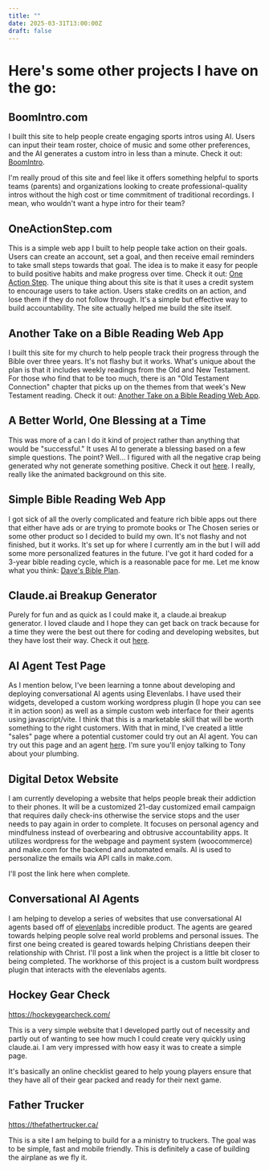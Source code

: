 ```yaml
---
title: ""
date: 2025-03-31T13:00:00Z
draft: false
---
```


# Here's some other projects I have on the go:

## BoomIntro.com

I built this site to help people create engaging sports intros using AI. Users can input their team roster, choice of music and some other preferences, and the AI generates a custom intro in less than a minute. Check it out: [BoomIntro](https://boomintro.com).

I'm really proud of this site and feel like it offers something helpful to sports teams (parents) and organizations looking to create professional-quality intros without the high cost or time commitment of traditional recordings. I mean, who wouldn't want a hype intro for their team?

## OneActionStep.com

This is a simple web app I built to help people take action on their goals. Users can create an account, set a goal, and then receive email reminders to take small steps towards that goal. The idea is to make it easy for people to build positive habits and make progress over time. Check it out: [One Action Step](https://oneactionstep.com). The unique thing about this site is that it uses a credit system to encourage users to take action. Users stake credits on an action, and lose them if they do not follow through. It's a simple but effective way to build accountability. The site actually helped me build the site itself. 

## Another Take on a Bible Reading Web App

I built this site for my church to help people track their progress through the Bible over three years. It's not flashy but it works. What's unique about the plan is that it includes weekly readings from the Old and New Testament. For those who find that to be too much, there is an "Old Testament Connection" chapter that picks up on the themes from that week's New Testament reading. Check it out: [Another Take on a Bible Reading Web App](https://readingplan.kzmc.ca).

## A Better World, One Blessing at a Time

This was more of a can I do it kind of project rather than anything that would be "successful." It uses AI to generate a blessing based on a few simple questions. The point? Well... I figured with all the negative crap being generated why not generate something positive. Check it out [here](https://ablessing.org/). I really, really like the animated background on this site. 

## Simple Bible Reading Web App

I got sick of all the overly complicated and feature rich bible apps out there that either have ads or are trying to promote books or The Chosen series or some other product so I decided to build my own. It's not flashy and not finished, but it works. It's set up for where I currently am in the but I will add some more personalized features in the future. I've got it hard coded for a 3-year bible reading cycle, which is a reasonable pace for me. Let me know what you think: [Dave's Bible Plan](https://bible.davidwicks.site).

## Claude.ai Breakup Generator

Purely for fun and as quick as I could make it, a claude.ai breakup generator. I loved claude and I hope they can get back on track because for a time they were the best out there for coding and developing websites, but they have lost their way. Check it out [here](https://claudebreakup.davidwicks.site/).

## AI Agent Test Page

As I mention below, I've been learning a tonne about developing and deploying conversational AI agents using Elevenlabs. I have used their widgets, developed a custom working wordpress plugin (I hope you can see it in action soon) as well as a simple custom web interface for their agents using javascript/vite. I think that this is a marketable skill that will be worth something to the right customers. With that in mind, I've created a little "sales" page where a potential customer could try out an AI agent. You can try out this page and an agent [here](https://agents.davidwicks.site/). I'm sure you'll enjoy talking to Tony about your plumbing.

## Digital Detox Website   

I am currently developing a website that helps people break their addiction to their phones. It will be a customized 21-day customized email campaign that requires daily check-ins otherwise the service stops and the user needs to pay again in order to complete. It focuses on personal agency and mindfulness instead of overbearing and obtrusive accountability apps. It utilizes wordpress for the webpage and payment system (woocommerce) and make.com for the backend and automated emails. AI is used to personalize the emails wia API calls in make.com.

I'll post the link here when complete.

## Conversational AI Agents

I am helping to develop a series of websites that use conversational AI agents based off of [elevenlabs](https://try.elevenlabs.io/davidwicks) incredible product. The agents are geared towards helping people solve real world problems and personal issues. The first one being created is geared towards helping Christians deepen their relationship with Christ. I'll post a link when the project is a little bit closer to being completed. The workhorse of this project is a custom built wordpress plugin that interacts with the elevenlabs agents. 

## Hockey Gear Check

<https://hockeygearcheck.com/>

This is a very simple website that I developed partly out of necessity and partly out of wanting to see how much I could create very quickly using claude.ai. I am very impressed with how easy it was to create a simple page. 

It's basically an online checklist geared to help young players ensure that they have all of their gear packed and ready for their next game. 

## Father Trucker

<https://thefathertrucker.ca/>

This is a site I am helping to build for a a ministry to truckers. The goal was to be simple, fast and mobile friendly. This is definitely a case of building the airplane as we fly it.